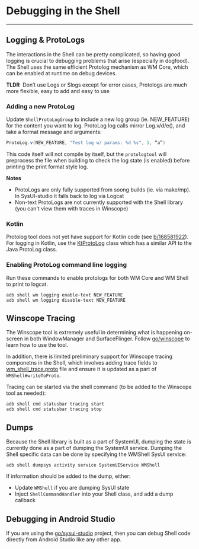 # Debugging in the Shell

---

## Logging & ProtoLogs

The interactions in the Shell can be pretty complicated, so having good logging is crucial to
debugging problems that arise (especially in dogfood).  The Shell uses the same efficient Protolog
mechanism as WM Core, which can be enabled at runtime on debug devices.

**TLDR**&nbsp; Don’t use Logs or Slogs except for error cases, Protologs are much more flexible,
easy to add and easy to use

### Adding a new ProtoLog
Update `ShellProtoLogGroup` to include a new log group (ie. NEW_FEATURE) for the content you want to
log.  ProtoLog log calls mirror Log.v/d/e(), and take a format message and arguments:
```java
ProtoLog.v(NEW_FEATURE, "Test log w/ params: %d %s", 1, “a”)
```
This code itself will not compile by itself, but the `protologtool` will preprocess the file when
building to check the log state (is enabled) before printing the print format style log.

**Notes**
- ProtoLogs are only fully supported from soong builds (ie. via make/mp). In SysUI-studio it falls
  back to log via Logcat
- Non-text ProtoLogs are not currently supported with the Shell library (you can't view them with
  traces in Winscope)

### Kotlin

Protolog tool does not yet have support for Kotlin code (see [b/168581922](https://b.corp.google.com/issues/168581922)).
For logging in Kotlin, use the [KtProtoLog](frameworks/base/libs/WindowManager/Shell/src/com/android/wm/shell/util/KtProtoLog.kt)
class which has a similar API to the Java ProtoLog class.

### Enabling ProtoLog command line logging
Run these commands to enable protologs for both WM Core and WM Shell to print to logcat.
```shell
adb shell wm logging enable-text NEW_FEATURE
adb shell wm logging disable-text NEW_FEATURE
```

## Winscope Tracing

The Winscope tool is extremely useful in determining what is happening on-screen in both
WindowManager and SurfaceFlinger.  Follow [go/winscope](http://go/winscope-help) to learn how to
use the tool.

In addition, there is limited preliminary support for Winscope tracing componetns in the Shell,
which involves adding trace fields to [wm_shell_trace.proto](frameworks/base/libs/WindowManager/Shell/proto/wm_shell_trace.proto)
file and ensure it is updated as a part of `WMShell#writeToProto`.

Tracing can be started via the shell command (to be added to the Winscope tool as needed):
```shell
adb shell cmd statusbar tracing start
adb shell cmd statusbar tracing stop
```

## Dumps

Because the Shell library is built as a part of SystemUI, dumping the state is currently done as a
part of dumping the SystemUI service.  Dumping the Shell specific data can be done by specifying the
WMShell SysUI service:

```shell
adb shell dumpsys activity service SystemUIService WMShell
```

If information should be added to the dump, either:
- Update `WMShell` if you are dumping SysUI state
- Inject `ShellCommandHandler` into your Shell class, and add a dump callback

## Debugging in Android Studio

If you are using the [go/sysui-studio](http://go/sysui-studio) project, then you can debug Shell
code directly from Android Studio like any other app.
